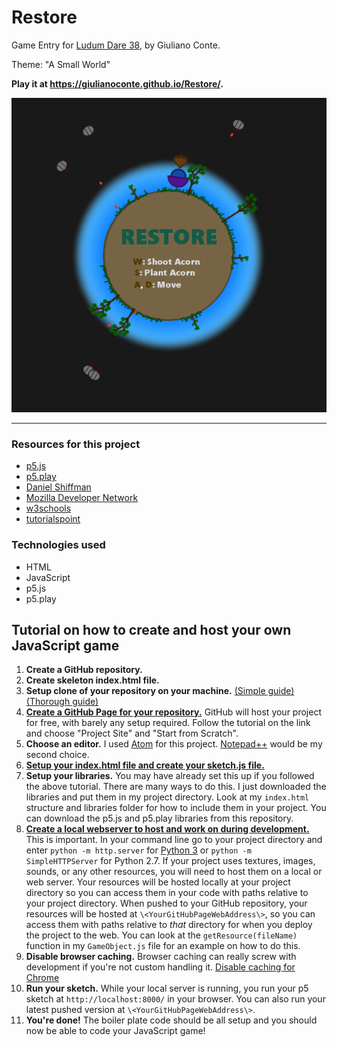 # Restore

Game Entry for [Ludum Dare 38](https://ldjam.com/), by Giuliano Conte.

Theme: "A Small World"

**Play it at <https://giulianoconte.github.io/Restore/>.**

![alt text](https://github.com/giulianoconte/Restore/blob/master/res/publish_image.png "Restore")

-----

### Resources for this project

 + [p5.js](https://p5js.org/)
 + [p5.play](http://p5play.molleindustria.org/)
 + [Daniel Shiffman](https://youtu.be/8j0UDiN7my4?list=PLRqwX-V7Uu6Zy51Q-x9tMWIv9cueOFTFA)
 + [Mozilla Developer Network](https://developer.mozilla.org/en-US/docs/Web/JavaScript)
 + [w3schools](https://www.w3schools.com/js/default.asp)
 + [tutorialspoint](https://www.tutorialspoint.com/javascript/index.htm)
 
### Technologies used

 + HTML
 + JavaScript
 + p5.js
 + p5.play
 
## Tutorial on how to create and host your own JavaScript game

1. **Create a GitHub repository.**
1. **Create skeleton index.html file.**
1. **Setup clone of your repository on your machine.** [(Simple guide)](http://rogerdudler.github.io/git-guide/) [(Thorough guide)](https://www.atlassian.com/git/tutorials/setting-up-a-repository)
1. [**Create a GitHub Page for your repository.**](https://pages.github.com/) GitHub will host your project for free, with barely any setup required. Follow the tutorial on the link and choose "Project Site" and "Start from Scratch". 
1. **Choose an editor.** I used [Atom](https://atom.io/) for this project. [Notepad++](https://notepad-plus-plus.org/) would be my second choice.
1. [**Setup your index.html file and create your sketch.js file.**](https://p5js.org/get-started/) 
1. **Setup your libraries.** You may have already set this up if you followed the above tutorial. There are many ways to do this. I just downloaded the libraries and put them in my project directory. Look at my `index.html` structure and libraries folder for how to include them in your project. You can download the p5.js and p5.play libraries from this repository. 
1. [**Create a local webserver to host and work on during development.**](https://github.com/processing/p5.js/wiki/Local-server) This is important. In your command line go to your project directory and enter `python -m http.server` for [Python 3](https://www.python.org/download/releases/3.0/) or `python -m SimpleHTTPServer` for Python 2.7. If your project uses textures, images, sounds, or any other resources, you will need to host them on a local or web server. Your resources will be hosted locally at your project directory so you can access them in your code with paths relative to your project directory. When pushed to your GitHub repository, your resources will be hosted at `\<YourGitHubPageWebAddress\>`, so you can access them with paths relative to *that* directory for when you deploy the project to the web. You can look at the `getResource(fileName)` function in my `GameObject.js` file for an example on how to do this.
1. **Disable browser caching.** Browser caching can really screw with development if you're not custom handling it. [Disable caching for Chrome](http://stackoverflow.com/questions/5690269/disabling-chrome-cache-for-website-development)
1. **Run your sketch.** While your local server is running, you run your p5 sketch at `http://localhost:8000/` in your browser. You can also run your latest pushed version at `\<YourGitHubPageWebAddress\>`. 
1. **You're done!** The boiler plate code should be all setup and you should now be able to code your JavaScript game!
